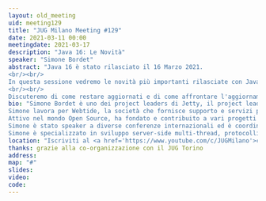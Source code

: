 ```yaml
---
layout: old_meeting
uid: meeting129
title: "JUG Milano Meeting #129"
date: 2021-03-11 00:00
meetingdate: 2021-03-17
description: "Java 16: Le Novità"
speaker: "Simone Bordet"
abstract: "Java 16 è stato rilasciato il 16 Marzo 2021.
<br/><br/>
In questa sessione vedremo le novità più importanti rilasciate con Java 16, con uno sguardo alle novità introdotte nelle releases precedenti.
<br/><br/>
Discuteremo di come restare aggiornati e di come affrontare l'aggiornamento da Java 8, e di quello che potrebbe essere rilasciato con Java 17."
bio: "Simone Bordet è uno dei project leaders di Jetty, il project leader di CometD e un Java Champion.
Simone lavora per Webtide, la società che fornisce supporto e servizi per Jetty e CometD.
Attivo nel mondo Open Source, ha fondato e contribuito a vari progetti open source come Jetty, CometD, MX4J, Foxtrot, LiveTribe e altri.
Simone è stato speaker a diverse conferenze internazionali ed è coordinatore del Java User Group di Torino.
Simone è specializzato in sviluppo server-side multi-thread, protocolli di rete web (HTTP, HTTP/2, WebSocket) e nel performance tuning della JVM."
location: "Iscriviti al <a href='https://www.youtube.com/c/JUGMilano'>canale YouTube di JUG Milano</a> e <a href='https://www.youtube.com/c/JUGTorino'>JUG Torino</a> e <b>clicca la campanella</b> su YouTube: riceverai notifica direttamente da YouTube quando saremo live!"
thanks: grazie alla co-organizzazione con il JUG Torino 
address: 
map: "#"
slides: 
video: 
code:  
---
```

